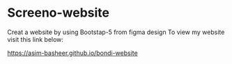 # Screeno-website

Creat a website by using Bootstap-5 from figma design
To view my website visit this link below:

https://asim-basheer.github.io/bondi-website
